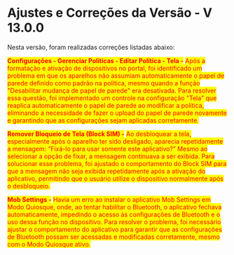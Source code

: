 # Ajustes e Correções da Versão - V 13.0.0

Nesta versão, foram realizadas correções listadas abaixo:

<mark style="color:red;">**Configurações - Gerenciar Políticas - Editar Política - Tela -**</mark> <mark style="color:red;"></mark><mark style="color:red;">Após a formatação e ativação de dispositivos no portal, foi identificado um problema em que os aparelhos não assumiam automaticamente o papel de parede definido como padrão na política, mesmo quando a função "Desabilitar mudança de papel de parede" era desativada. Para resolver essa questão, foi implementado um controle na configuração "Tela" que reaplica automaticamente o papel de parede ao modificar a política, eliminando a necessidade de fazer o upload do papel de parede novamente e garantindo que as configurações sejam aplicadas corretamente.</mark>

<mark style="color:red;">**Remover Bloqueio de Tela (Block SIM) -**</mark> <mark style="color:red;"></mark><mark style="color:red;">Ao desbloquear a tela, especialmente após o aparelho ter sido desligado, aparecia repetidamente a mensagem: “Fixá-lo para usar somente este aplicativo?” Mesmo ao selecionar a opção de fixar, a mensagem continuava a ser exibida. Para solucionar esse problema, foi ajustado o comportamento do Block SIM para que a mensagem não seja exibida repetidamente após a ativação do aplicativo, permitindo que o usuário utilize o dispositivo normalmente após o desbloqueio.</mark>

<mark style="color:red;">**Mob Settings -**</mark> <mark style="color:red;"></mark><mark style="color:red;">Havia um erro ao instalar o aplicativo Mob Settings em Modo Quiosque, onde, ao tentar habilitar o Bluetooth, o aplicativo fechava automaticamente, impedindo o acesso às configurações de Bluetooth e o uso dessa função no dispositivo. Para resolver o problema, foi necessário ajustar o comportamento do aplicativo para garantir que as configurações de Bluetooth possam ser acessadas e modificadas corretamente, mesmo com o Modo Quiosque ativo.</mark>
